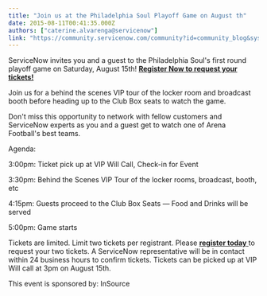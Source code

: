 ```yaml
---
title: "Join us at the Philadelphia Soul Playoff Game on August th"
date: 2015-08-11T00:41:35.000Z
authors: ["caterine.alvarenga@servicenow"]
link: "https://community.servicenow.com/community?id=community_blog&sys_id=5dbcaa25dbd0dbc01dcaf3231f9619a5"
---
```

<p>ServiceNow invites you and a guest to the Philadelphia Soul's first round playoff game on Saturday, August 15th! <a href="http://info.servicenow.com/LP=4080"><strong>Register Now to request your tickets!</strong></a></p><p></p><p>Join us for a behind the scenes VIP tour of the locker room and broadcast booth before heading up to the Club Box seats to watch the game.   </p><p></p><p>Don't miss this opportunity to network with fellow customers and ServiceNow experts as you and a guest get to watch one of Arena Football's best teams. </p><p></p><p>Agenda:</p><p>3:00pm: Ticket pick up at VIP Will Call, Check-in for Event</p><p>3:30pm: Behind the Scenes VIP Tour of the locker rooms, broadcast, booth, etc</p><p>4:15pm: Guests proceed to the Club Box Seats — Food and Drinks will be served</p><p>5:00pm: Game starts</p><p></p><p>Tickets are limited. Limit two tickets per registrant. Please <a href="http://info.servicenow.com/LP=4080"><strong>register today</strong> </a>to request your two tickets. A ServiceNow representative will be in contact within 24 business hours to confirm tickets. Tickets can be picked up at VIP Will call at 3pm on August 15th.</p><p></p><p>This event is sponsored by: InSource</p>